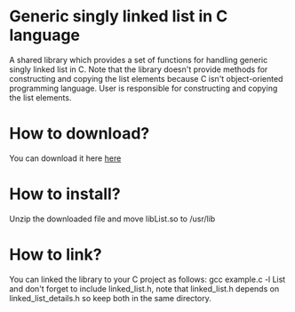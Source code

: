# Generic singly linked list in C language
A shared library which provides a set of functions for handling generic singly linked list in C. Note that the library doesn't provide methods for constructing and copying the list elements because C  isn't object-oriented programming language. User is responsible for constructing and copying the list elements.

<h1> How to download? </h1>
You can download it here  <a href="https://github.com/user-attachments/files/19392877/libList.zip">here</a>

<h1> How to install? </h1>
Unzip the downloaded file and move libList.so to /usr/lib

<h1> How to link? </h1>
You can linked the library to your C project as follows: gcc example.c -l List
and don't forget to include linked_list.h, note that linked_list.h depends on linked_list_details.h so keep both in the same directory.
